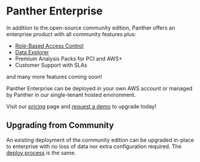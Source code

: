 # Panther Enterprise

In addition to the open-source community edition, Panther offers an enterprise product with all
community features plus:

* [Role-Based Access Control](rbac.md)
* [Data Explorer](data-explorer.md)
* Premium Analysis Packs for PCI and AWS+
* Customer Support with SLAs

and many more features coming soon!

Panther Enterprise can be deployed in your own AWS account or managed by Panther in our single-tenant
hosted environment.

Visit our [pricing](https://runpanther.io/pricing/) page and
[request a demo](https://runpanther.io/request-a-demo/) to upgrade today!

## Upgrading from Community
An existing deployment of the community edition can be upgraded in-place to enterprise with no
loss of data nor extra configuration required. The [deploy process](../quick-start.md) is the same.
